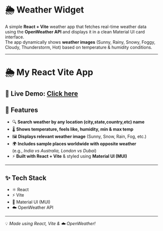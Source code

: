 # 🌦️ Weather Widget

A simple **React + Vite** weather app that fetches real-time weather data using the **OpenWeather API** and displays it in a clean Material UI card interface.  
The app dynamically shows **weather images** (Sunny, Rainy, Snowy, Foggy, Cloudy, Thunderstorm, Hot) based on temperature & humidity conditions.  

---
# 🌦️ My React Vite App

🚀 Live Demo: [Click here]([https://your-app.onrender.com](https://weather-app-pps5.onrender.com/))
---

## 🚀 Features  

- 🔍 **Search weather by any location (city,state,country,etc) name**  
- 🌡️ **Shows temperature, feels like, humidity, min & max temp**  
- 🖼️ **Displays relevant weather image** (Sunny, Snow, Rain, Fog, etc.)  
- 🌍 **Includes sample places worldwide with opposite weather**  
  (e.g., *India vs Australia, London vs Dubai*)  
- ⚡ **Built with React + Vite** & styled using **Material UI (MUI)**  

---

## ✨ Tech Stack  

- ⚛️ React  
- ⚡ Vite  
- 🎨 Material UI (MUI)  
- ☁️ OpenWeather API  

---

💡 *Made using React, Vite & ☁️ OpenWeather!*  
